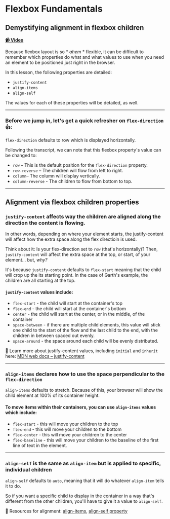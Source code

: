 # Flexbox Fundamentals

## Demystifying alignment in flexbox children

**[📹 Video](https://egghead.io/lessons/flexbox-demystifying-alignment-in-flexbox-children)**

Because flexbox layout is so * *ahem* * flexible, it can be difficult to remember which properties do what and what values to use when you need an element to be positioned just right in the browser.

In this lesson, the following properties are detailed:

- `justify-content`
- `align-items`
- `align-self`

The values for each of these properties will be detailed, as well.

---

### Before we jump in, let's get a quick refresher on `flex-direction` 👍:

`flex-direction` defaults to row which is displayed horizontally.

Following the transcript, we can note that this flexbox property's value can be changed to:

- `row` – This is the default position for the `flex-direction` property.
- `row-reverse` – The children will flow from left to right.
- `column`– The column will display vertically.
- `column-reverse` - The children to flow from bottom to top.

---

## Alignment via flexbox children properties

### `justify-content` affects way the children are aligned along the direction the content is flowing.

In other words, depending on where your element starts, the justify-content will affect how the extra space along the flex directioin is used.

Think about it: Is your flex-direction set to `row` (that's horizontally)? Then, `justify-content` will affect the extra space at the top, or start, of your element... but, *why?*

It's because `justify-content` defaults to `flex-start` meaning that the child will crop up the its starting point. In the case of Garth's example, the children are all starting at the top.

#### `justify-content` values include:
-   `flex-start`    - the child will start at the container's top
-   `flex-end`  - the child will start at the container's bottom
-   `center`    - the child will start at the center, or in the middle, of the container
-   `space-between` - if there are multiple child elements, this value will stick one child to the start of the flow and the last child to the end, with the children in between spaced out evenly.
-   `space-around`  - the space around each child will be evenly distributed.

🤔 Learn more about justify-content values, including `initial` and `inherit` here: [MDN web docs – justify-content](https://developer.mozilla.org/en-US/docs/Web/CSS/justify-content)

---

### `align-items` declares how to use the space perpendicular to the `flex-direction`

`align-items` defaults to stretch. Because of this, your browser will show the child element at 100% of its container height.

#### To move items within their containers, you can use `align-items` values which include:

-   `flex-start`    - this will move your children to the top
-   `flex-end`  - this will move your children to the bottom
-   `flex-center`   - this will move your children to the center
-   `flex-baseline` - this will move your children to the baseline of the first line of text in the element.

---

### `align-self` is the same as `align-item` but is applied to specific, individual children

`align-self` defaults to `auto`, meaning that it will do whatever `align-item` tells it to do.

So if you want a specific child to display in the container in a way that's different from the other children, you'll have to give it a value to `align-self`.

🤔 Resources for alignment: [align-items](https://developer.mozilla.org/en-US/docs/Web/CSS/align-items), [align-self property](https://www.w3schools.com/CSSref/css3_pr_align-self.asp)